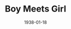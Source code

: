 ---
title: Boy Meets Girl
date: 1938-01-18
closing_date: 1938-01-20
layout: productions
playbill:
Theatre: Theatre Jacksonville
Venue: Little Theatre
cast:
- Studio Officer: Birt Byrd
- Rosetti: Carl Cesery
- Mr. Friday: Edward Goodman
- Chauffer: Elmo Lehman, Jr.
- Hospital Nurse: Emily Kennard
- Susie: Emma Sue Zink
- Miss Crews: Evelyn B. Cox
- Radio Announcer: George E. Weeks
- Major Thompson: Joseph Marron
- Peggy: Kathleen MacDonough
- Larry Toms: Kingston Newman
- Happy: Marcia Elizabeth Swisher
- Doctor: Martin S. Fabian
- Nurse: Mary Noel Preston
- Green: Maurice Perkins
- Rodney Bevan: Neal Tyler, Jr.
- Robert Law: Ralph W. Cooper, Jr.
- Lil Slade: Regina Carter
- J. Carlye Benson: Stuart Cavanagh
crew:
- Electrical Effects: Earl DeFlorin
- Staging:
  - Grace Martin
  - Herbert Swisher
  - Mary Courtney
  - Stokes Perry
- Cutter: Herbert Swisher
- Director: Huron L. Blyden
- Props: Mrs. H.W. Preston
orchestra:
external_links:
---